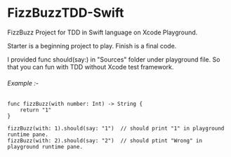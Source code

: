 # FizzBuzzTDD-Swift

FizzBuzz Project for TDD in Swift language on Xcode Playground.

Starter is a beginning project to play.
Finish is a final code.

I provided func should(say:) in "Sources" folder under playground file. So that you can fun with TDD without Xcode test framework.

###### Example :-
```
func fizzBuzz(with number: Int) -> String {
    return "1"
}

fizzBuzz(with: 1).should(say: "1")  // should print "1" in playground runtime pane.
fizzBuzz(with: 2).should(say: "2")  // should ptint "Wrong" in playground runtime pane.
```
